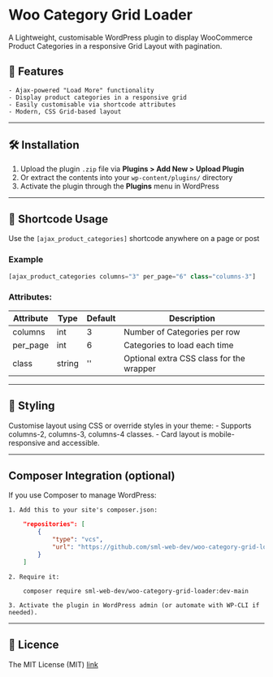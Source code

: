 # Woo Category Grid Loader

A Lightweight, customisable WordPress plugin to display WooCommerce Product Categories in a responsive Grid Layout with pagination.

## 🧩 Features

    - Ajax-powered "Load More" functionality
    - Display product categories in a responsive grid
    - Easily customisable via shortcode attributes
    - Modern, CSS Grid-based layout

---

## 🛠️ Installation

1. Upload the plugin `.zip` file via **Plugins > Add New > Upload Plugin**
2. Or extract the contents into your `wp-content/plugins/` directory
3. Activate the plugin through the **Plugins** menu in WordPress

---

## 🧾 Shortcode Usage

Use the `[ajax_product_categories]` shortcode anywhere on a page or post

### Example

```php
[ajax_product_categories columns="3" per_page="6" class="columns-3"]
```

### Attributes:
| Attribute | Type   | Default | Description
| --------- | ------ | ------- | -----------
| columns   | int    | 3       | Number of Categories per row
| per_page  | int    | 6       | Categories to load each time
| class     | string | ''      | Optional extra CSS class for the wrapper

---

## 🎨 Styling

Customise layout using CSS or override styles in your theme:
    - Supports columns-2, columns-3, columns-4 classes.
    - Card layout is mobile-responsive and accessible.

---

## Composer Integration (optional)

If you use Composer to manage WordPress:

    1. Add this to your site's composer.json:
```json
    "repositories": [
        {
            "type": "vcs",
            "url": "https://github.com/sml-web-dev/woo-category-grid-loader"
        }
    ]
```

    2. Require it:
```composer
    composer require sml-web-dev/woo-category-grid-loader:dev-main
```

    3. Activate the plugin in WordPress admin (or automate with WP-CLI if needed).

---

## 📄 Licence

The MIT License (MIT) [link](https://rem.mit-license.org/+MIT)